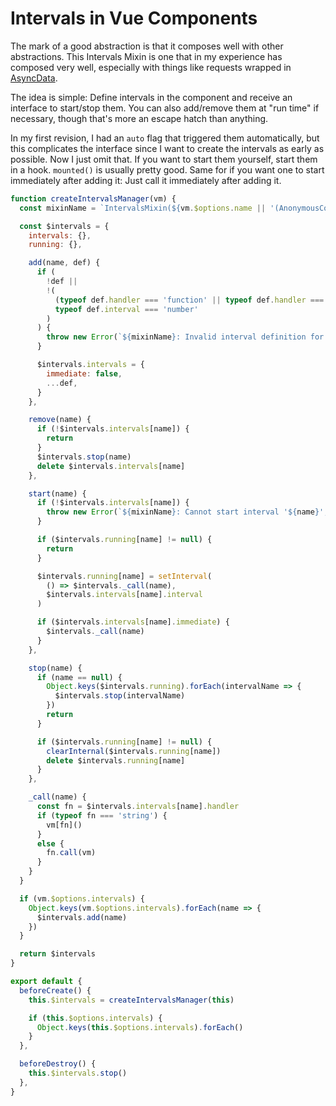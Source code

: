 Intervals in Vue Components
===========================

The mark of a good abstraction is that it composes well with other abstractions.  This Intervals Mixin is one that in my experience has composed very well, especially with things like requests wrapped in [AsyncData](../General/AsyncData/Vue%20Interface.md).

The idea is simple: Define intervals in the component and receive an interface to start/stop them.  You can also add/remove them at "run time" if necessary, though that's more an escape hatch than anything.

In my first revision, I had an `auto` flag that triggered them automatically, but this complicates the interface since I want to create the intervals as early as possible.  Now I just omit that.  If you want to start them yourself, start them in a hook.  `mounted()` is usually pretty good.  Same for if you want one to start immediately after adding it: Just call it immediately after adding it.

```js
function createIntervalsManager(vm) {
  const mixinName = `IntervalsMixin(${vm.$options.name || '(AnonymousComponent)'})`

  const $intervals = {
    intervals: {},
    running: {},

    add(name, def) {
      if (
        !def ||
        !(
          (typeof def.handler === 'function' || typeof def.handler === 'string') &&
          typeof def.interval === 'number'
        )
      ) {
        throw new Error(`${mixinName}: Invalid interval definition for '${name}'`)
      }

      $intervals.intervals = {
        immediate: false,
        ...def,
      }
    },

    remove(name) {
      if (!$intervals.intervals[name]) {
        return
      }
      $intervals.stop(name)
      delete $intervals.intervals[name]
    },

    start(name) {
      if (!$intervals.intervals[name]) {
        throw new Error(`${mixinName}: Cannot start interval '${name}', interval not defined`)
      }

      if ($intervals.running[name] != null) {
        return
      }

      $intervals.running[name] = setInterval(
        () => $intervals._call(name),
        $intervals.intervals[name].interval
      )

      if ($intervals.intervals[name].immediate) {
        $intervals._call(name)
      }
    },

    stop(name) {
      if (name == null) {
        Object.keys($intervals.running).forEach(intervalName => {
          $intervals.stop(intervalName)
        })
        return
      }

      if ($intervals.running[name] != null) {
        clearInternal($intervals.running[name])
        delete $intervals.running[name]
      }
    },

    _call(name) {
      const fn = $intervals.intervals[name].handler
      if (typeof fn === 'string') {
        vm[fn]()
      }
      else {
        fn.call(vm)
      }
    }
  }

  if (vm.$options.intervals) {
    Object.keys(vm.$options.intervals).forEach(name => {
      $intervals.add(name)
    })
  }

  return $intervals
}

export default {
  beforeCreate() {
    this.$intervals = createIntervalsManager(this)

    if (this.$options.intervals) {
      Object.keys(this.$options.intervals).forEach()
    }
  },

  beforeDestroy() {
    this.$intervals.stop()
  },
}
```
